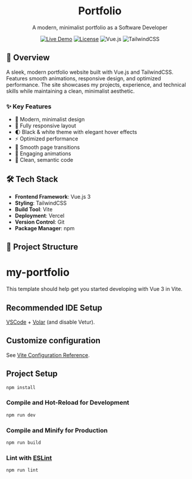 <div align="center">
  <h1>Portfolio</h1>
  <p>A modern, minimalist portfolio as a Software Developer</p>
  
  [![Live Demo](https://img.shields.io/badge/demo-live-brightgreen.svg)](https://jkdevio-portfolio.vercel.app)
  [![License](https://img.shields.io/badge/license-MIT-blue.svg)](LICENSE)
  ![Vue.js](https://img.shields.io/badge/Vue.js-3.5-4FC08D?logo=vue.js)
  ![TailwindCSS](https://img.shields.io/badge/TailwindCSS-3.4-38B2AC?logo=tailwind-css)
</div>

## 🚀 Overview

A sleek, modern portfolio website built with Vue.js and TailwindCSS. Features smooth animations, responsive design, and optimized performance. The site showcases my projects, experience, and technical skills while maintaining a clean, minimalist aesthetic.

### ✨ Key Features

- 🎨 Modern, minimalist design
- 📱 Fully responsive layout
- 🌓 Black & white theme with elegant hover effects
- ⚡ Optimized performance
- 🔄 Smooth page transitions
- 💫 Engaging animations
- 🎯 Clean, semantic code

## 🛠️ Tech Stack

- **Frontend Framework**: Vue.js 3
- **Styling**: TailwindCSS
- **Build Tool**: Vite
- **Deployment**: Vercel
- **Version Control**: Git
- **Package Manager**: npm

## 📂 Project Structure

# my-portfolio

This template should help get you started developing with Vue 3 in Vite.

## Recommended IDE Setup

[VSCode](https://code.visualstudio.com/) + [Volar](https://marketplace.visualstudio.com/items?itemName=Vue.volar) (and disable Vetur).

## Customize configuration

See [Vite Configuration Reference](https://vite.dev/config/).

## Project Setup

```sh
npm install
```

### Compile and Hot-Reload for Development

```sh
npm run dev
```

### Compile and Minify for Production

```sh
npm run build
```

### Lint with [ESLint](https://eslint.org/)

```sh
npm run lint
```
